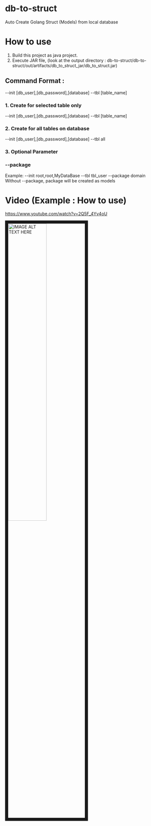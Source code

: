 # db-to-struct
Auto Create Golang Struct (Models) from local database


# How to use 
1. Build this project as java project.
2. Execute JAR file, (look at the output directory : db-to-struct/db-to-struct/out/artifacts/db_to_struct_jar/db_to_struct.jar)

## Command Format :
--init [db_user],[db_password],[database] --tbl [table_name]

### 1. Create for selected table only
--init [db_user],[db_password],[database] --tbl [table_name]

### 2. Create for all tables on database
--init [db_user],[db_password],[database] --tbl all

### 3. Optional Parameter
### --package
Example: --init root,root,MyDataBase --tbl tbl_user --package domain
<br>Without --package, package will be created as models


# Video (Example : How to use)
https://www.youtube.com/watch?v=2Q5F_4Yv4oU

<a href="https://www.youtube.com/watch?v=2Q5F_4Yv4oU" target="_blank">
<img src="https://img.youtube.com/vi/2Q5F_4Yv4oU/maxresdefault.jpg" 
alt="IMAGE ALT TEXT HERE" width="50%" height="50%" border="10" /></a>
 
